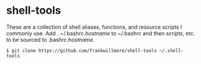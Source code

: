 # shell-tools

These are a collection of shell aliases, functions, and resource scripts I commonly use. Add . ~/.bashrc.*hostname* to ~/.bashrc and then  scripts, etc. to be sourced to .bashrc.*hostname*.

`$ git clone https://github.com/frankwillmore/shell-tools ~/.shell-tools`
